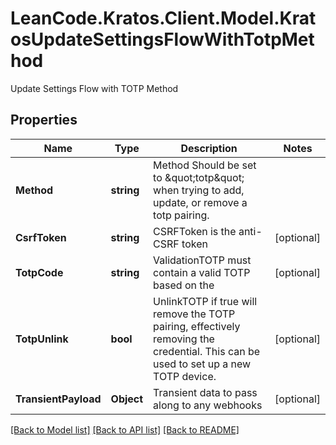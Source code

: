 # LeanCode.Kratos.Client.Model.KratosUpdateSettingsFlowWithTotpMethod
Update Settings Flow with TOTP Method

## Properties

Name | Type | Description | Notes
------------ | ------------- | ------------- | -------------
**Method** | **string** | Method  Should be set to \&quot;totp\&quot; when trying to add, update, or remove a totp pairing. | 
**CsrfToken** | **string** | CSRFToken is the anti-CSRF token | [optional] 
**TotpCode** | **string** | ValidationTOTP must contain a valid TOTP based on the | [optional] 
**TotpUnlink** | **bool** | UnlinkTOTP if true will remove the TOTP pairing, effectively removing the credential. This can be used to set up a new TOTP device. | [optional] 
**TransientPayload** | **Object** | Transient data to pass along to any webhooks | [optional] 

[[Back to Model list]](../../README.md#documentation-for-models) [[Back to API list]](../../README.md#documentation-for-api-endpoints) [[Back to README]](../../README.md)

